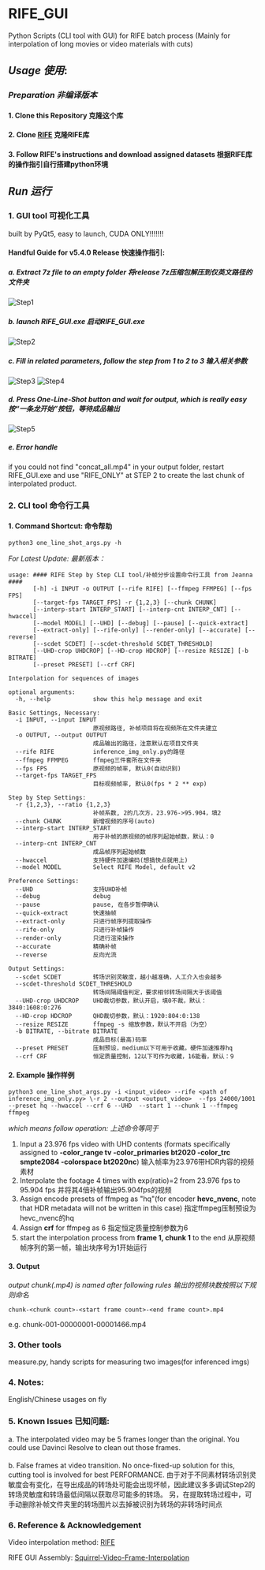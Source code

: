 # RIFE_GUI
Python Scripts (CLI tool with GUI) for RIFE batch process (Mainly for interpolation of long movies or video materials with cuts)

## *Usage 使用*:
### *Preparation 非编译版本*
#### 1. Clone this Repository 克隆这个库
#### 2. Clone [RIFE](https://github.com/hzwer/arXiv2020-RIFE) 克隆RIFE库
#### 3. Follow RIFE's instructions and download assigned datasets 根据RIFE库的操作指引自行搭建python环境
## *Run 运行*
### 1. GUI tool 可视化工具
built by PyQt5, easy to launch, CUDA ONLY!!!!!!!
#### Handful Guide for v5.4.0 Release 快速操作指引:
##### a. Extract 7z file to an empty folder 将release 7z压缩包解压到仅英文路径的文件夹
![Step1](./static/step1.png)
##### b. launch RIFE_GUI.exe 启动RIFE_GUI.exe
![Step2](./static/step2.png)
##### c. Fill in related parameters, follow the step from 1 to 2 to 3 输入相关参数
![Step3](./static/step3.png)
![Step4](./static/step4.png)
##### d. Press One-Line-Shot button and wait for output, which is really easy 按“一条龙开始”按钮，等待成品输出
![Step5](./static/step5.png)
##### e. Error handle
if you could not find "concat_all.mp4" in your output folder, restart RIFE_GUI.exe and use "RIFE_ONLY" at STEP 2 to create the last chunk of interpolated product.

### 2. CLI tool 命令行工具
#### 1. Command Shortcut: 命令帮助 
```
python3 one_line_shot_args.py -h
```
*For Latest Update: 最新版本：*
```
usage: #### RIFE Step by Step CLI tool/补帧分步设置命令行工具 from Jeanna ####
       [-h] -i INPUT -o OUTPUT [--rife RIFE] [--ffmpeg FFMPEG] [--fps FPS]
       [--target-fps TARGET_FPS] -r {1,2,3} [--chunk CHUNK]
       [--interp-start INTERP_START] [--interp-cnt INTERP_CNT] [--hwaccel]
       [--model MODEL] [--UHD] [--debug] [--pause] [--quick-extract]
       [--extract-only] [--rife-only] [--render-only] [--accurate] [--reverse]
       [--scdet SCDET] [--scdet-threshold SCDET_THRESHOLD]
       [--UHD-crop UHDCROP] [--HD-crop HDCROP] [--resize RESIZE] [-b BITRATE]
       [--preset PRESET] [--crf CRF]

Interpolation for sequences of images

optional arguments:
  -h, --help            show this help message and exit

Basic Settings, Necessary:
  -i INPUT, --input INPUT
                        原视频路径, 补帧项目将在视频所在文件夹建立
  -o OUTPUT, --output OUTPUT
                        成品输出的路径，注意默认在项目文件夹
  --rife RIFE           inference_img_only.py的路径
  --ffmpeg FFMPEG       ffmpeg三件套所在文件夹
  --fps FPS             原视频的帧率, 默认0(自动识别)
  --target-fps TARGET_FPS
                        目标视频帧率, 默认0(fps * 2 ** exp)

Step by Step Settings:
  -r {1,2,3}, --ratio {1,2,3}
                        补帧系数, 2的几次方，23.976->95.904，填2
  --chunk CHUNK         新增视频的序号(auto)
  --interp-start INTERP_START
                        用于补帧的原视频的帧序列起始帧数，默认：0
  --interp-cnt INTERP_CNT
                        成品帧序列起始帧数
  --hwaccel             支持硬件加速编码(想搞快点就用上)
  --model MODEL         Select RIFE Model, default v2

Preference Settings:
  --UHD                 支持UHD补帧
  --debug               debug
  --pause               pause, 在各步暂停确认
  --quick-extract       快速抽帧
  --extract-only        只进行帧序列提取操作
  --rife-only           只进行补帧操作
  --render-only         只进行渲染操作
  --accurate            精确补帧
  --reverse             反向光流

Output Settings:
  --scdet SCDET         转场识别灵敏度，越小越准确，人工介入也会越多
  --scdet-threshold SCDET_THRESHOLD
                        转场间隔阈值判定，要求相邻转场间隔大于该阈值
  --UHD-crop UHDCROP    UHD裁切参数，默认开启，填0不裁，默认：3840:1608:0:276
  --HD-crop HDCROP      QHD裁切参数，默认：1920:804:0:138
  --resize RESIZE       ffmpeg -s 缩放参数，默认不开启（为空）
  -b BITRATE, --bitrate BITRATE
                        成品目标(最高)码率
  --preset PRESET       压制预设，medium以下可用于收藏。硬件加速推荐hq
  --crf CRF             恒定质量控制，12以下可作为收藏，16能看，默认：9
```
#### 2. Example 操作样例
```
python3 one_line_shot_args.py -i <input_video> --rife <path of inference_img_only.py> \-r 2 --output <output_video>  --fps 24000/1001 --preset hq --hwaccel --crf 6 --UHD  --start 1 --chunk 1 --ffmpeg ffmpeg
```
*which means follow operation: 上述命令等同于*
1. Input a 23.976 fps video with UHD contents (formats specifically assigned to **-color_range tv -color_primaries bt2020 -color_trc smpte2084 -colorspace bt2020nc**)
输入帧率为23.976带HDR内容的视频素材
2. Interpolate the footage 4 times with exp(ratio)=2 from 23.976 fps to 95.904 fps
并将其4倍补帧输出95.904fps的视频
3. Assign encode presets of ffmpeg as "hq"(for encoder **hevc_nvenc**, note that HDR metadata will not be written in this case)
指定ffmpeg压制预设为hevc_nvenc的hq
4. Assign **crf** for ffmpeg as 6
指定恒定质量控制参数为6
5. start the interpolation process from **frame 1, chunk 1** to the end
从原视频帧序列的第一帧，输出块序号为1开始运行
#### 3. Output
*output chunk(.mp4) is named after following rules*
*输出的视频块数按照以下规则命名*
```
chunk-<chunk count>-<start frame count>-<end frame count>.mp4
```
e.g. chunk-001-00000001-00001466.mp4
### 3. Other tools
measure.py, handy scripts for measuring two images(for inferenced imgs)
### 4. Notes:
English/Chinese usages on fly
### 5. Known Issues 已知问题:
a. The interpolated video may be 5 frames longer than the original. You could use Davinci Resolve to clean out those frames.
####
b. False frames at video transition. No once-fixed-up solution for this, cutting tool is involved for best PERFORMANCE.
由于对于不同素材转场识别灵敏度会有变化，在导出成品的转场处可能会出现坏帧，因此建议多多调试Step2的转场灵敏度和转场最低间隔以获取尽可能多的转场。
另，在提取转场过程中，可手动删除补帧文件夹里的转场图片以去掉被识别为转场的非转场时间点
### 6. Reference & Acknowledgement
Video interpolation method: [RIFE](https://github.com/hzwer/arXiv2020-RIFE)

RIFE GUI Assembly: [Squirrel-Video-Frame-Interpolation](https://github.com/YiWeiHuang-stack/Squirrel-Video-Frame-Interpolation/stargazers)
